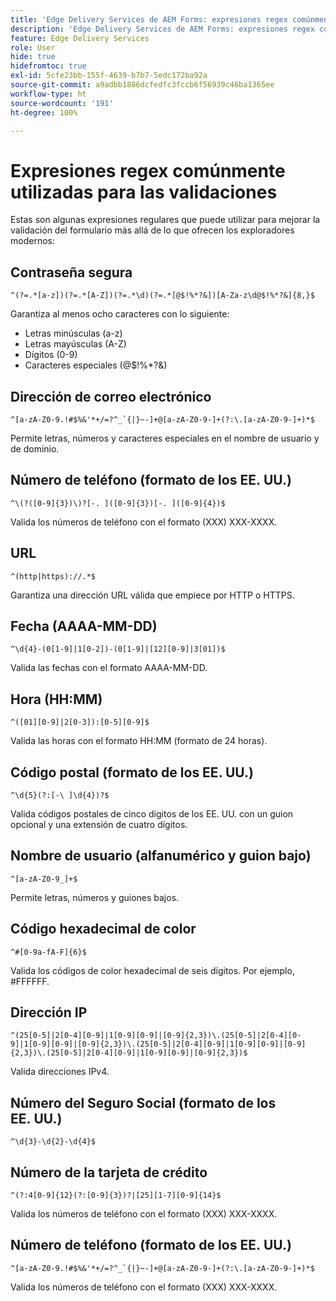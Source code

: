 ```yaml
---
title: 'Edge Delivery Services de AEM Forms: expresiones regex comúnmente utilizadas para validar campos de formulario'
description: 'Edge Delivery Services de AEM Forms: expresiones regex comúnmente utilizadas para validar campos de formulario'
feature: Edge Delivery Services
role: User
hide: true
hidefromtoc: true
exl-id: 5cfe23bb-155f-4639-b7b7-5edc172ba92a
source-git-commit: a9adbb1886dcfedfc3fccb6f56939c46ba1365ee
workflow-type: ht
source-wordcount: '191'
ht-degree: 100%

---
```


# Expresiones regex comúnmente utilizadas para las validaciones

Estas son algunas expresiones regulares que puede utilizar para mejorar la validación del formulario más allá de lo que ofrecen los exploradores modernos:

## Contraseña segura

```regex
^(?=.*[a-z])(?=.*[A-Z])(?=.*\d)(?=.*[@$!%*?&])[A-Za-z\d@$!%*?&]{8,}$
```

Garantiza al menos ocho caracteres con lo siguiente:

* Letras minúsculas (a-z)
* Letras mayúsculas (A-Z)
* Dígitos (0-9)
* Caracteres especiales (@$!%*?&amp;)


## Dirección de correo electrónico


```regex
^[a-zA-Z0-9.!#$%&'*+/=?^_`{|}~-]+@[a-zA-Z0-9-]+(?:\.[a-zA-Z0-9-]+)*$
```

Permite letras, números y caracteres especiales en el nombre de usuario y de dominio.


## Número de teléfono (formato de los EE. UU.)

```regex
^\(?([0-9]{3})\)?[-. ]([0-9]{3})[-. ]([0-9]{4})$
```

Valida los números de teléfono con el formato (XXX) XXX-XXXX.



## URL

```regex
^(http|https)://.*$
```

Garantiza una dirección URL válida que empiece por HTTP o HTTPS.



## Fecha (AAAA-MM-DD)

```regex
^\d{4}-(0[1-9]|1[0-2])-(0[1-9]|[12][0-9]|3[01])$
```

Valida las fechas con el formato AAAA-MM-DD.


## Hora (HH:MM)

```regex
^([01][0-9]|2[0-3]):[0-5][0-9]$
```

Valida las horas con el formato HH:MM (formato de 24 horas).


## Código postal (formato de los EE. UU.)

```regex
^\d{5}(?:[-\ ]\d{4})?$
```

Valida códigos postales de cinco dígitos de los EE. UU. con un guion opcional y una extensión de cuatro dígitos.


## Nombre de usuario (alfanumérico y guion bajo)

```regex
^[a-zA-Z0-9_]+$
```

Permite letras, números y guiones bajos.


## Código hexadecimal de color

```regex
^#[0-9a-fA-F]{6}$
```

Valida los códigos de color hexadecimal de seis dígitos. Por ejemplo, #FFFFFF.


## Dirección IP

```regex
^(25[0-5]|2[0-4][0-9]|1[0-9][0-9]|[0-9]{2,3})\.(25[0-5]|2[0-4][0-9]|1[0-9][0-9]|[0-9]{2,3})\.(25[0-5]|2[0-4][0-9]|1[0-9][0-9]|[0-9]{2,3})\.(25[0-5]|2[0-4][0-9]|1[0-9][0-9]|[0-9]{2,3})$
```

Valida direcciones IPv4.



## Número del Seguro Social (formato de los EE. UU.)

```regex
^\d{3}-\d{2}-\d{4}$
```



## Número de la tarjeta de crédito

```regex
^(?:4[0-9]{12}(?:[0-9]{3})?|[25][1-7][0-9]{14}$
```

Valida los números de teléfono con el formato (XXX) XXX-XXXX.



## Número de teléfono (formato de los EE. UU.)

```regex
^[a-zA-Z0-9.!#$%&'*+/=?^_`{|}~-]+@[a-zA-Z0-9-]+(?:\.[a-zA-Z0-9-]+)*$
```

Valida los números de teléfono con el formato (XXX) XXX-XXXX.
